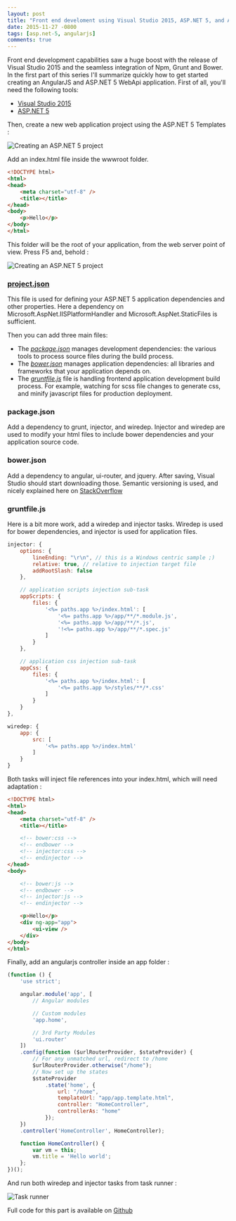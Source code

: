 ```yaml
---
layout: post
title: "Front end develoment using Visual Studio 2015, ASP.NET 5, and AngularJS - Part 1"
date: 2015-11-27 -0800
tags: [asp.net-5, angularjs]
comments: true
---
```


Front end development capabilities saw a huge boost with the release of Visual Studio 2015 and the seamless integration of Npm, Grunt and Bower. In the first part of this series I'll summarize quickly how to get started creating an AngularJS and ASP.NET 5 WebApi application. First of all, you'll need the following tools:

- [Visual Studio 2015](https://www.visualstudio.com/en-us/products/visual-studio-community-vs.aspx)
- [ASP.NET 5](https://docs.asp.net/en/latest/getting-started/installing-on-windows.html)

Then, create a new web application project using the ASP.NET 5 Templates :

![Creating an ASP.NET 5 project](/img/2015-11-27-project-creation.png) 

Add an index.html file inside the wwwroot folder. 

```` html
<!DOCTYPE html>
<html>
<head>
    <meta charset="utf-8" />
    <title></title>
</head>
<body>
    <p>Hello</p>
</body>
</html>
````

This folder will be the root of your application, from the web server point of view. Press F5 and, behold :

![Creating an ASP.NET 5 project](/img/2015-11-27-first-run.png) 

### [project.json](http://docs.asp.net/en/latest/conceptual-overview/understanding-aspnet5-apps.html#the-project-json-file)

This file is used for defining your ASP.NET 5 application dependencies and other properties. Here a dependency on Microsoft.AspNet.IISPlatformHandler and Microsoft.AspNet.StaticFiles is sufficient.

Then you can add three main files:

- The _[package.json](https://docs.npmjs.com/files/package.json)_ manages development dependencies: the various tools to process source files during the build process.
- The _[bower.json](http://bower.io/docs/creating-packages/#bowerjson)_ manages application dependencies: all libraries and frameworks that your application depends on.
- The _[gruntfile.js](http://gruntjs.com/sample-gruntfile)_ file is handling frontend application development build process. For example, watching for scss file changes to generate css, and minify javascript files for production deployment.

### package.json

Add a dependency to grunt, injector, and wiredep. Injector and wiredep are used to modify your html files to include bower dependencies and your application source code.

### bower.json

Add a dependency to angular, ui-router, and jquery. After saving, Visual Studio should start downloading those. Semantic versioning is used, and nicely explained here on [StackOverflow](http://stackoverflow.com/questions/19030170/what-is-the-bower-version-syntax)

### gruntfile.js

Here is a bit more work, add a wiredep and injector tasks. Wiredep is used for bower dependencies, and injector is used for application files.

```` javascript
injector: {
    options: {
        lineEnding: "\r\n", // this is a Windows centric sample ;)
        relative: true, // relative to injection target file
        addRootSlash: false
    },

    // application scripts injection sub-task
    appScripts: {
        files: {
            '<%= paths.app %>/index.html': [
                '<%= paths.app %>/app/**/*.module.js',
                '<%= paths.app %>/app/**/*.js',
                '!<%= paths.app %>/app/**/*.spec.js'
            ]
        }
    },

    // application css injection sub-task
    appCss: {
        files: {
            '<%= paths.app %>/index.html': [
                '<%= paths.app %>/styles/**/*.css'
            ]
        }
    }
},

wiredep: {
    app: {
        src: [
            '<%= paths.app %>/index.html'
        ]
    }
}
````

Both tasks will inject file references into your index.html, which will need adaptation :

```` html
<!DOCTYPE html>
<html>
<head>
    <meta charset="utf-8" />
    <title></title>

    <!-- bower:css -->
    <!-- endbower -->
    <!-- injector:css -->
    <!-- endinjector -->
</head>
<body>

    <!-- bower:js -->
    <!-- endbower -->
    <!-- injector:js -->
    <!-- endinjector -->

    <p>Hello</p>
    <div ng-app="app">
        <ui-view />
    </div>
</body>
</html>
````

Finally, add an angularjs controller inside an app folder :

```` javascript
(function () {
    'use strict';

    angular.module('app', [
        // Angular modules 

        // Custom modules 
        'app.home',

        // 3rd Party Modules
        'ui.router'
    ])
    .config(function ($urlRouterProvider, $stateProvider) {
        // For any unmatched url, redirect to /home
        $urlRouterProvider.otherwise("/home");
        // Now set up the states
        $stateProvider
            .state('home', {
                url: "/home",
                templateUrl: "app/app.template.html",
                controller: "HomeController",
                controllerAs: "home"
            });
    })
    .controller('HomeController', HomeController);

    function HomeController() {
        var vm = this;
        vm.title = 'Hello world';
    };
})();
````

And run both wiredep and injector tasks from task runner :

![Task runner](/img/2015-11-27-task-runner.png) 

Full code for this part is available on [Github](https://github.com/mathieubrun/Samples.FrontAspNet5/tree/dev-part-1)